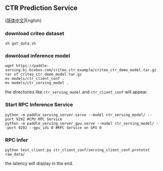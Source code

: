 ## CTR Prediction Service

([简体中文](./README_CN.md)|English)

### download criteo dataset
```
sh get_data.sh
```

### download inference model
```
wget https://paddle-serving.bj.bcebos.com/criteo_ctr_example/criteo_ctr_demo_model.tar.gz
tar xf criteo_ctr_demo_model.tar.gz
mv models/ctr_client_conf .
mv models/ctr_serving_model .
```
the directories like `ctr_serving_model` and `ctr_client_conf` will appear.

### Start RPC Inference Service

```
python -m paddle_serving_server.serve --model ctr_serving_model/ --port 9292 #CPU RPC Service
python -m paddle_serving_server_gpu.serve --model ctr_serving_model/ --port 9292 --gpu_ids 0 #RPC Service on GPU 0
```

### RPC Infer

```
python test_client.py ctr_client_conf/serving_client_conf.prototxt raw_data/
```
the latency will display in the end.
